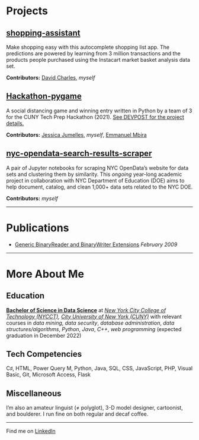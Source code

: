 # Projects

## [shopping-assistant](https://github.com/LiKenun/shopping-assistant)

Make shopping easy with this autocomplete shopping list app. The predictions are powered by learning from 3 million transactions and the products people purchased using the Instacart market basket analysis data set.

**Contributors:** [David Charles](https://github.com/DCharles01), *myself*

## [Hackathon-pygame](https://github.com/jessicajumelles/Hackathon-pygame)

A social distancing game and winning entry written in Python by a team of 3 for the CUNY Tech Prep Hackathon (2021). [See DEVPOST for the project details.](https://devpost.com/software/the-fight-against-covid)

**Contributors:** [Jessica Jumelles](https://github.com/jessicajumelles), *myself*, [Emmanuel Mbira](https://github.com/mbiraemmanuel)

## [nyc-opendata-search-results-scraper](https://github.com/LiKenun/nyc-opendata-search-results-scraper)

A pair of Jupyter notebooks for scraping NYC OpenData’s website for data sets and clustering them by similarity. This *ongoing* year-long academic project in collaboration with NYC Department of Education (DOE) aims to help document, catalog, and clean 1,000+ data sets related to the NYC DOE.

**Contributors:** *myself*

--------------------------------------------------------------------------------

# Publications

* [Generic BinaryReader and BinaryWriter Extensions](https://www.codeproject.com/Articles/33713/Generic-BinaryReader-and-BinaryWriter-Extensions) *February 2009*

--------------------------------------------------------------------------------

# More About Me

## Education

**[Bachelor of Science in Data Science](http://www.citytech.cuny.edu/computer-systems/data-science-bs.aspx)** at *[New York City College of Technology (NYCCT)](https://www.citytech.cuny.edu/), [City University of New York (CUNY)](https://www.cuny.edu/)* with relevant courses in *data mining*, *data security*, *database administration*, *data structures/algorithms*, *Python*, *Java*, *C++*, *web programming* (expected graduation in December 2022)

## Tech Competencies

C♯, HTML, Power Query M, Python, Java, SQL, CSS, JavaScript, PHP, Visual Basic, Git, Microsoft Access, Flask

## Miscellaneous

I’m also an amateur linguist (≠ polyglot), 3-D model designer, cartoonist, and boulderer. I run fine on both regular and decaf coffee.

--------------------------------------------------------------------------------

Find me on [LinkedIn](https://www.linkedin.com/in/LiKenun)

